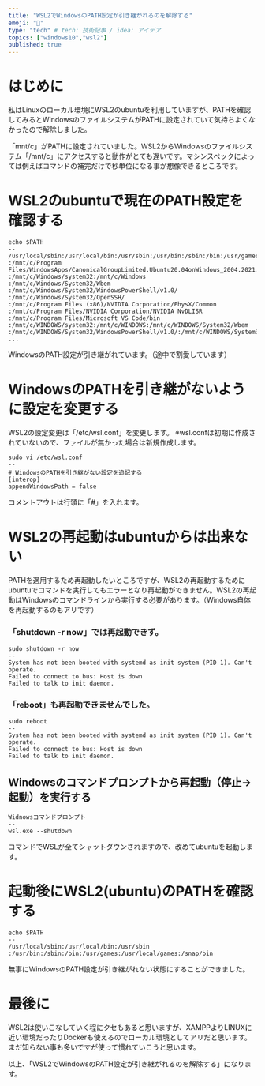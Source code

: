 ```yaml
---
title: "WSL2でWindowsのPATH設定が引き継がれるのを解除する"
emoji: "🦁"
type: "tech" # tech: 技術記事 / idea: アイデア
topics: ["windows10","wsl2"]
published: true
---
```

# はじめに
私はLinuxのローカル環境にWSL2のubuntuを利用していますが、PATHを確認してみるとWindowsのファイルシステムがPATHに設定されていて気持ちよくなかったので解除しました。

「mnt/c」がPATHに設定されていました。WSL2からWindowsのファイルシステム「/mnt/c」にアクセスすると動作がとても遅いです。マシンスペックによっては例えばコマンドの補完だけで秒単位になる事が想像できるところです。

# WSL2のubuntuで現在のPATH設定を確認する
```
echo $PATH
--
/usr/local/sbin:/usr/local/bin:/usr/sbin:/usr/bin:/sbin:/bin:/usr/games:/usr/local/games
:/mnt/c/Program Files/WindowsApps/CanonicalGroupLimited.Ubuntu20.04onWindows_2004.2021.222.0_x64__79rhkp1fndgsc
:/mnt/c/Windows/system32:/mnt/c/Windows
:/mnt/c/Windows/System32/Wbem
:/mnt/c/Windows/System32/WindowsPowerShell/v1.0/
:/mnt/c/Windows/System32/OpenSSH/
:/mnt/c/Program Files (x86)/NVIDIA Corporation/PhysX/Common
:/mnt/c/Program Files/NVIDIA Corporation/NVIDIA NvDLISR
:/mnt/c/Program Files/Microsoft VS Code/bin
:/mnt/c/WINDOWS/system32:/mnt/c/WINDOWS:/mnt/c/WINDOWS/System32/Wbem
:/mnt/c/WINDOWS/System32/WindowsPowerShell/v1.0/:/mnt/c/WINDOWS/System32/OpenSSH/
...
```
WindowsのPATH設定が引き継がれています。（途中で割愛しています）

# WindowsのPATHを引き継がないように設定を変更する
WSL2の設定変更は「/etc/wsl.conf」を変更します。
※wsl.confは初期に作成されていないので、ファイルが無かった場合は新規作成します。
```
sudo vi /etc/wsl.conf
--
# WindowsのPATHを引き継がない設定を追記する
[interop]
appendWindowsPath = false
```
コメントアウトは行頭に「#」を入れます。

# WSL2の再起動はubuntuからは出来ない
PATHを適用するため再起動したいところですが、WSL2の再起動するためにubuntuでコマンドを実行してもエラーとなり再起動ができません。WSL2の再起動はWindowsのコマンドラインから実行する必要があります。（Windows自体を再起動するのもアリです）

### 「shutdown -r now」では再起動できず。
```
sudo shutdown -r now
--
System has not been booted with systemd as init system (PID 1). Can't operate.
Failed to connect to bus: Host is down
Failed to talk to init daemon.
```

### 「reboot」も再起動できませんでした。
```
sudo reboot
--
System has not been booted with systemd as init system (PID 1). Can't operate.
Failed to connect to bus: Host is down
Failed to talk to init daemon.
```


## Windowsのコマンドプロンプトから再起動（停止→起動）を実行する
```
Widnowsコマンドプロンプト
--
wsl.exe --shutdown
```
コマンドでWSLが全てシャットダウンされますので、改めてubuntuを起動します。

# 起動後にWSL2(ubuntu)のPATHを確認する
```
echo $PATH
--
/usr/local/sbin:/usr/local/bin:/usr/sbin
:/usr/bin:/sbin:/bin:/usr/games:/usr/local/games:/snap/bin
```
無事にWindowsのPATH設定が引き継がれない状態にすることができました。

# 最後に
WSL2は使いこなしていく程にクセもあると思いますが、XAMPPよりLINUXに近い環境だったりDockerも使えるのでローカル環境としてアリだと思います。まだ知らない事も多いですが使って慣れていこうと思います。

以上、「WSL2でWindowsのPATH設定が引き継がれるのを解除する」になります。


